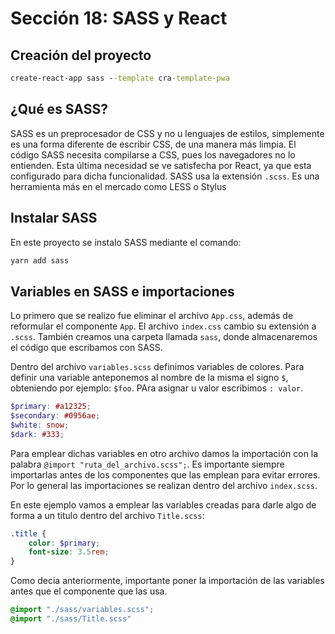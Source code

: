 # Sección 18: SASS y React

## Creación del proyecto

```cmd
create-react-app sass --template cra-template-pwa
```

## ¿Qué es SASS?

SASS es un preprocesador de CSS y no u lenguajes de estilos, simplemente es una forma diferente de escribir CSS, de una manera más limpia. El código SASS necesita compilarse a CSS, pues los navegadores no lo entienden. Esta última necesidad se ve satisfecha por React, ya que esta configurado para dicha funcionalidad. SASS usa la extensión `.scss`. Es una herramienta más en el mercado como LESS o Stylus

## Instalar SASS

En este proyecto se instalo SASS mediante el comando:

```cmd
yarn add sass
```

## Variables en SASS e importaciones

Lo primero que se realizo fue eliminar el archivo `App.css`, además de reformular el componente `App`. El archivo `index.css` cambio su extensión a `.scss`. También creamos una carpeta llamada `sass`, donde almacenaremos el código que escribamos con SASS.

Dentro del archivo `variables.scss` definimos variables de colores. Para definir una variable anteponemos al nombre de la misma el signo `$`, obteniendo por ejemplo: `$foo`. PAra asignar u valor escribimos `: valor`.

```scss
$primary: #a12325;
$secondary: #0956ae;
$white: snow;
$dark: #333;
```

Para emplear dichas variables en otro archivo damos la importación con la palabra `@import "ruta_del_archivo.scss";`. Es importante siempre importarlas antes de los componentes que las emplean para evitar errores. Por lo general las importaciones se realizan dentro del archivo `index.scss`.

En este ejemplo vamos a emplear las variables creadas para darle algo de forma a un titulo dentro del archivo `Title.scss`:

```scss
.title {
    color: $primary;
    font-size: 3.5rem;
}
```

Como decia anteriormente, importante poner la importación de las variables antes que el componente que las usa.

```scss
@import "./sass/variables.scss";
@import "./sass/Title.scss"
```

